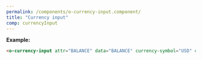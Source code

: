 ```yaml
---
permalink: /components/o-currency-input.component/
title: "Currency input"
comp: currencyInput
---
```

 
**Example:**

```html
<o-currency-input attr="BALANCE" data="BALANCE" currency-symbol="USD" currency-symbol-position="left" ></o-currency-input>
``` 